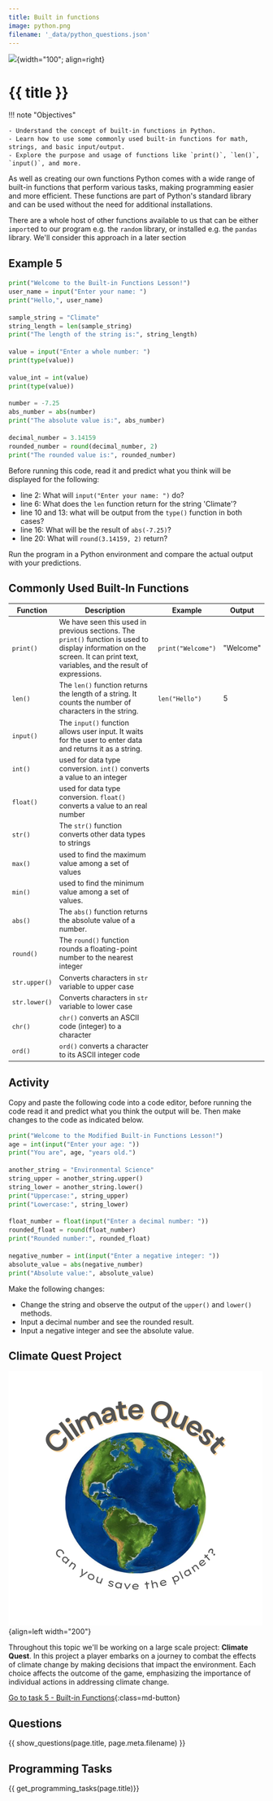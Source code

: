 ```yaml
---
title: Built in functions
image: python.png
filename: '_data/python_questions.json'
---
```


![](../../assets/images/topics/{{image}}){width="100"; align=right}

# {{ title }}

!!! note "Objectives"

    - Understand the concept of built-in functions in Python.
    - Learn how to use some commonly used built-in functions for math, strings, and basic input/output.
    - Explore the purpose and usage of functions like `print()`, `len()`, `input()`, and more.

As well as creating our own functions Python comes with a wide range of built-in functions that perform various tasks, making programming easier and more efficient. These functions are part of Python's standard library and can be used without the need for additional installations.

There are a whole host of other functions available to us that can be either `import`ed to our program e.g. the `random` library, or installed e.g. the `pandas` library.  We'll consider this approach in a later section

## Example 5

```python hl_lines="2 6 10 13 16 20"
print("Welcome to the Built-in Functions Lesson!")
user_name = input("Enter your name: ")
print("Hello,", user_name)

sample_string = "Climate"
string_length = len(sample_string)
print("The length of the string is:", string_length)

value = input("Enter a whole number: ")
print(type(value))

value_int = int(value)
print(type(value))

number = -7.25
abs_number = abs(number)
print("The absolute value is:", abs_number)

decimal_number = 3.14159
rounded_number = round(decimal_number, 2)
print("The rounded value is:", rounded_number)
```

Before running this code, read it and predict what you think will be displayed for the following:

- line 2: What will `input("Enter your name: ")` do?
- line 6: What does the `len` function return for the string 'Climate'?
- line 10 and 13: what will be output from the `type()` function in both cases?
- line 16: What will be the result of `abs(-7.25)`?
- line 20: What will `round(3.14159, 2)` return?
  

Run the program in a Python environment and compare the actual output with your predictions.

## Commonly Used Built-In Functions 

| Function | Description | Example | Output |
|----------|-------------|---------|--------|
| `print()` |We have seen this used in previous sections. The `print()` function is used to display information on the screen. It can print text, variables, and the result of expressions. |`print("Welcome")`| "Welcome"|
| `len()` | The `len()` function returns the length of a string. It counts the number of characters in the string. |`len("Hello")`| 5 |
|`input()` | The `input()` function allows user input. It waits for the user to enter data and returns it as a string. || |
|`int()` | used for data type conversion. `int()` converts a value to an integer | ||
| `float()` | used for data type conversion. `float()` converts a value to an real number |||
|`str()` | The `str()` function converts other data types to strings |||
|`max()`| used to find the maximum value among a set of values|||
| `min()`|used to find the minimum value among a set of values. |||
|`abs()` |The `abs()` function returns the absolute value of a number. |||
|`round()`|The `round()` function rounds a floating-point number to the nearest integer |||
| `str.upper()`| Converts characters in `str` variable to upper case |||
|`str.lower()`| Converts characters in `str` variable to lower case |||
| `chr()` | `chr()` converts an ASCII code (integer) to a character |||
| `ord()` |`ord()` converts a character to its ASCII integer code |||

## Activity

Copy and paste the following code into a code editor, before running the code read it and predict what you think the output will be.  Then make changes to the code as indicated below.

```python
print("Welcome to the Modified Built-in Functions Lesson!")
age = int(input("Enter your age: "))
print("You are", age, "years old.")

another_string = "Environmental Science"
string_upper = another_string.upper()
string_lower = another_string.lower()
print("Uppercase:", string_upper)
print("Lowercase:", string_lower)

float_number = float(input("Enter a decimal number: "))
rounded_float = round(float_number)
print("Rounded number:", rounded_float)

negative_number = int(input("Enter a negative integer: "))
absolute_value = abs(negative_number)
print("Absolute value:", absolute_value)
```
Make the following changes:

  - Change the string and observe the output of the `upper()` and `lower()` methods.
  - Input a decimal number and see the rounded result.
  - Input a negative integer and see the absolute value.

## Climate Quest Project

![](../../assets/images/climate-quest.png){align=left width="200"}

Throughout this topic we'll be working on a large scale project: **Climate Quest**.  In this project a player embarks on a journey to combat the effects of climate change by making decisions that impact the environment. Each choice affects the outcome of the game, emphasizing the importance of individual actions in addressing climate change.

[Go to task 5 - Built-in Functions](./climate_quest/task_5.md){:class=md-button}

## Questions

{{ show_questions(page.title, page.meta.filename) }}

## Programming Tasks

{{ get_programming_tasks(page.title)}}

